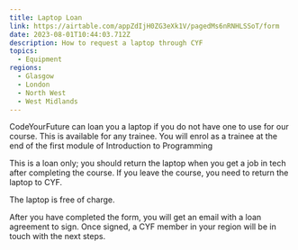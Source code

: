 ```yaml
---
title: Laptop Loan
link: https://airtable.com/appZdIjH0ZG3eXk1V/pagedMs6nRNHLSSoT/form
date: 2023-08-01T10:44:03.712Z
description: How to request a laptop through CYF
topics:
  - Equipment
regions:
  - Glasgow
  - London
  - North West
  - West Midlands
---
```

C﻿odeYourFuture can loan you a laptop if you do not have one to use for our course. This is available for any trainee. You will enrol as a trainee at the end of the first module of Introduction to Programming

This is a loan only; you should return the laptop when you get a job in tech after completing the course. If you leave the course, you need to return the laptop to CYF.

The laptop is free of charge.

After you have completed the form, you will get an email with a loan agreement to sign. Once signed, a CYF member in your region will be in touch with the next steps.
